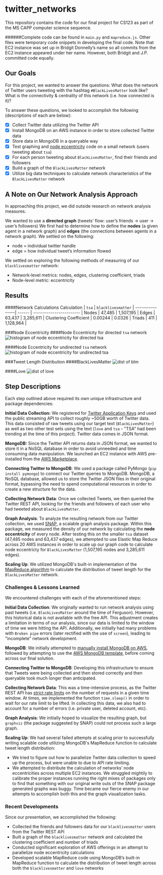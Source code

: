 # twitter_networks
This repository contains the code for our final project for CS123 as part of the MS CAPP computer science sequence. 

######Complete code can be found in `main.py` and `mapreduce.js`. Other files were temporary code snippets in developing the final code. Note that EC2 instance was set up in Bridgit Donnelly’s name so all commits from the EC2 instance appeared under her name. However, both Bridgit and J.P. committed code equally.

## Our Goals
For this project, we wanted to answer the questions: What does the network of Twitter users tweeting with the hashtag `#BlackLivesMatter` look like? What is the connectivity & centrality of this network (i.e. how connected is it)?

To answer these questions, we looked to accomplish the following (descriptions of each are below):
- [x] Collect Twitter data utilizing the Twitter API
- [x] Install MongoDB on an AWS instance in order to store collected Twitter data
- [x] Store data in MongoDB in a queryable way
- [x] Test graphing and [node eccentricity](http://en.wikipedia.org/wiki/Distance_%28graph_theory%29) code on a small network (users tweeting about `tsa`)
- [x] For each person tweeting about `BlackLivesMatter`, find their friends and followers
- [x] Build a graph of the `BlackLivesMatter` network
- [x] Utilize big data techniques to calculate network characteristics of the `BlackLivesMatter` network

## A Note on Our Network Analysis Approach
In approaching this project, we did outside research on network analysis measures. 

We wanted to use a __directed graph__ (tweets’ flow: user’s friends → user → user’s followers) We first had to determine how to define the __nodes__ (a given agent in a network graph) and __edges__ (the connections between agents in a network graph). We settled on the following:
* node = individual twitter handle
* edge = how individual tweet’s information flowed

We settled on exploring the following methods of measuring of our `blacklivesmatter` network:
* Network-level metrics: nodes, edges, clustering coefficient, triads
* Node-level metric: eccentricity

 
## Results
####Network Calculations
Calculation | `tsa` | `blacklivesmatter` |
----------------| ------ | ------------------------ |
Nodes | 47,485 | 1,507,195 |
Edges | 63,437 | 3,285,611 |
Clustering Coefficient | 0.00244 | 0.0326 |
Triads | 411 | 1,128,964 |

###Node Eccentricity
####Node Eccentricity for directed `tsa` network
![histogram of node eccentricity for directed `tsa`](https://github.com/jpheisel/twitter_networks/blob/master/images/tsa_directed.png)

####Node Eccentricity for undirected `tsa` network
![histogram of node eccentricity for undirected `tsa`](https://github.com/jpheisel/twitter_networks/blob/master/images/tsa_undirected.png)

###Tweet Length Distribution
####BlackLivesMatter
![dist of blm](https://github.com/jpheisel/twitter_networks/blob/master/images/blm.png)

####Love
![dist of love](https://github.com/jpheisel/twitter_networks/blob/master/images/love.png)

## Step Descriptions
Each step outlined above required its own unique infrastructure and package dependencies:

__Initial Data Collection:__ We registered for [Twitter Application Keys](https://apps.twitter.com/) and used the public streaming API to collect roughly ~50GB worth of Twitter data. This data consisted of raw tweets using our target text (`BlackLivesMatter`) as well as two other test sets using the text (`love` and `tsa` - "TSA" had been trending at the time of this project). Twitter data comes in JSON format.

__MongoDB:__ Since the Twitter API returns data in JSON format, we wanted to store it in a NoSQL database in order to avoid unneeded and time consuming data manipulation. We launched an EC2 instance with AWS pre-installed from the [AWS Marketplace](https://aws.amazon.com/marketplace/pp/B00CO7AVMY).

__Connecting Twitter to MongoDB__: We used a package called PyMongo (`pip install pymongo`) to connect our Twitter queries to MongoDB. MongoDB, a NoSQL database, allowed us to store the Twitter JSON files in their original format, bypassing the need to spend computational resources in order to create a new structure for the data.

__Collecting Network Data__: Once we collected Tweets, we then queried the Twitter REST API, looking for the friends and followers of each user who had tweeted about `BlackLivesMatter`. 

__Graph Analysis__: To analyze the resulting network from our Twitter collection, we used [SNAP](http://snap.stanford.edu/snappy/index.html), a scalable graph analysis package. Within this package, we measured the density of our network by calculating the __node eccentricity__ of every node. After testing this on the smaller `tsa` dataset (47,485 nodes and 63,437 edges), we attempted to use Elastic Map Reduce across 20 AWS instances in order to scale up our graph code to calculate node eccentricty for `BlackLivesMatter` (1,507,195 nodes and 3,285,611 edges).

__Scaling Up__: We utilized MongoDB's built-in implementation of the [MapReduce algorithm](http://docs.mongodb.org/manual/core/map-reduce/) to calculate the distribution of tweet length for the `BlackLivesMatter` network.

### Challenges & Lessons Learned
We encountered challenges with each of the aforementioned steps:

__Initial Data Collection__: We originally wanted to run network analysis using past tweets (i.e. `BlackLivesMatter` around the time of Ferguson). However, this historical data is not available with the free API. This adjustment creates a limitation in terms of our analysis, since our data is limited to the window of time we were hitting the API. Additionally, we initially had many problems with `Broken pipe` errors (later rectified with the use of `screen`), leading to "incomplete" network development.

__MongoDB__: We initially attempted to [manually install MongoDB on AWS](https://mongodb-documentation.readthedocs.org/en/latest/ecosystem/tutorial/install-mongodb-on-amazon-ec2.html), followed by attempting to use the [AWS MongoDB template](https://aws.amazon.com/blogs/aws/mongodb-on-the-aws-cloud-new-quick-start-reference-deployment/), before coming across our final solution.

__Connecting Twitter to MongoDB__: Developing this infrastructure to ensure that Tweets were being collected and then stored correctly and then queryable took much longer than anticipated.

__Collecting Network Data__: This was a time-intensive process, as the Twitter REST API has [strict rate limits](https://dev.twitter.com/rest/public/rate-limits) on the number of requests in a given time window. At times, we implemented the function `time.sleep()` in order to wait for our rate limit to be lifted. In collecting this data, we also had to account for a number of errors (i.e. private user, deleted account, etc).

__Graph Analysis__: We initially hoped to visualize the resulting graph, but `graphviz` (the package suggested by SNAP) could not process such a large graph.

__Scaling Up__: We had several failed attempts at scaling prior to successfully writing scalable code utilizing MongoDB's MapReduce function to calculate tweet length distribution:
* We tried to figure out how to parallelize Twitter data collection to speed up the process, but were unable to due to API rate limiting.
* We attempted to distribute the calculation of networks’ node eccentricities across multiple EC2 instances.  We struggled mightily to calibrate the proper instances running the right mixes of packages only to find that something with our original write outs of the SNAP package generated graphs was buggy.  Time became our fierce enemy in our attempts to accomplish both this and the graph visualization tasks.

### Recent Developments
Since our presentation, we accomplished the following:
* Collected the friends and followers data for our `blacklivesmatter` users from the Twitter REST API
* Built a graph of the `blacklivesmatter` network and calculated the clustering coefficient and number of triads
* Conducted significant exploration of AWS offerings in an attempt to parallelize node eccentricity calculations
* Developed scalable MapReduce code using MongoDB’s built-in MapReduce function to calculate the distribution of tweet length across both the `blacklivesmatter` and `love` networks


